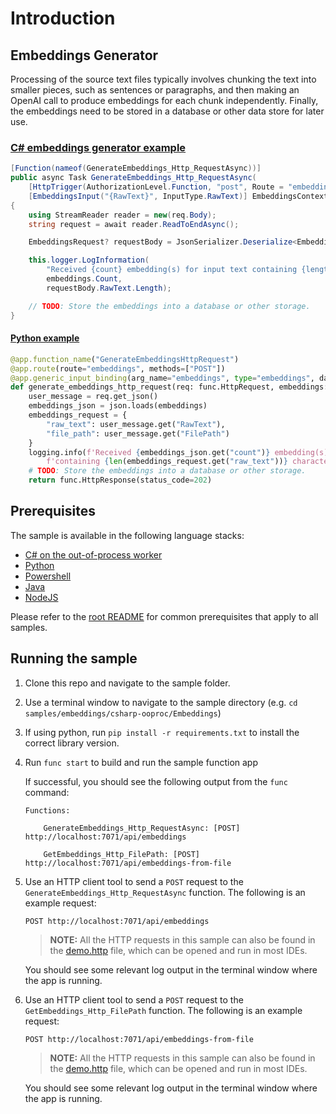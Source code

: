 # Introduction

## Embeddings Generator

Processing of the source text files typically involves chunking the text into smaller pieces, such as sentences or paragraphs, and then making an OpenAI call to produce embeddings for each chunk independently. Finally, the embeddings need to be stored in a database or other data store for later use.

### [C# embeddings generator example](./samples/embeddings/csharp-ooproc/EmbeddingsGenerator.cs)

```csharp
[Function(nameof(GenerateEmbeddings_Http_RequestAsync))]
public async Task GenerateEmbeddings_Http_RequestAsync(
    [HttpTrigger(AuthorizationLevel.Function, "post", Route = "embeddings")] HttpRequestData req,
    [EmbeddingsInput("{RawText}", InputType.RawText)] EmbeddingsContext embeddings)
{
    using StreamReader reader = new(req.Body);
    string request = await reader.ReadToEndAsync();

    EmbeddingsRequest? requestBody = JsonSerializer.Deserialize<EmbeddingsRequest>(request);

    this.logger.LogInformation(
        "Received {count} embedding(s) for input text containing {length} characters.",
        embeddings.Count,
        requestBody.RawText.Length);

    // TODO: Store the embeddings into a database or other storage.
}
```

#### [Python example](./samples/embeddings/python/)

```python
@app.function_name("GenerateEmbeddingsHttpRequest")
@app.route(route="embeddings", methods=["POST"])
@app.generic_input_binding(arg_name="embeddings", type="embeddings", data_type=func.DataType.STRING, input="{rawText}", input_type="rawText", model="%EMBEDDING_MODEL_DEPLOYMENT_NAME%")
def generate_embeddings_http_request(req: func.HttpRequest, embeddings: str) -> func.HttpResponse:
    user_message = req.get_json()
    embeddings_json = json.loads(embeddings)
    embeddings_request = {
        "raw_text": user_message.get("RawText"),
        "file_path": user_message.get("FilePath")
    }
    logging.info(f'Received {embeddings_json.get("count")} embedding(s) for input text '
        f'containing {len(embeddings_request.get("raw_text"))} characters.')
    # TODO: Store the embeddings into a database or other storage.
    return func.HttpResponse(status_code=202)
```

## Prerequisites

The sample is available in the following language stacks:

* [C# on the out-of-process worker](csharp-ooproc)
* [Python](python)
* [Powershell](powershell)
* [Java](java)
* [NodeJS](nodejs)

Please refer to the [root README](../../README.md#requirements) for common prerequisites that apply to all samples.

## Running the sample

1. Clone this repo and navigate to the sample folder.
1. Use a terminal window to navigate to the sample directory (e.g. `cd samples/embeddings/csharp-ooproc/Embeddings`)
1. If using python, run `pip install -r requirements.txt` to install the correct library version.
1. Run `func start` to build and run the sample function app

    If successful, you should see the following output from the `func` command:

    ```plaintext
    Functions:

        GenerateEmbeddings_Http_RequestAsync: [POST] http://localhost:7071/api/embeddings

        GetEmbeddings_Http_FilePath: [POST] http://localhost:7071/api/embeddings-from-file
    ```

1. Use an HTTP client tool to send a `POST` request to the `GenerateEmbeddings_Http_RequestAsync` function. The following is an example request:

    ```http
    POST http://localhost:7071/api/embeddings
    ```

    > **NOTE:** All the HTTP requests in this sample can also be found in the [demo.http](demo.http) file, which can be opened and run in most IDEs.

    You should see some relevant log output in the terminal window where the app is running.

1. Use an HTTP client tool to send a `POST` request to the `GetEmbeddings_Http_FilePath` function. The following is an example request:

    ```http
    POST http://localhost:7071/api/embeddings-from-file
    ```

    > **NOTE:** All the HTTP requests in this sample can also be found in the [demo.http](demo.http) file, which can be opened and run in most IDEs.

    You should see some relevant log output in the terminal window where the app is running.
